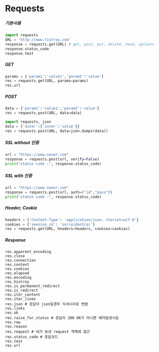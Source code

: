 # Requests

##### 기본사용

```python
import requests
URL = 'http://www.tistroy.com'
response = requests.get(URL) # get, post, put, delete, head, options
response.status_code
response.text
```

##### GET

```python
params = {'param1':'value1','param2':'value'}
res = requests.get(URL, params=params)
res.url
```

##### POST

```python
data = {'param1':'value1','param2':'value'}
res = requests.post(URL, data=data)
```

```python
import requests, json
data = {'outer':{'inner':'value'}}
res = requests.post(URL, data=json.dumps(data))
```

##### SSL without 인증

```python
url = "https://www.naver.com" 
response = requests.post(url, verify=False) 
print("status code :", response.status_code)
```

##### SSL with 인증

```python
url = "https://www.naver.com" 
response = requests.post(url, auth=("id","pass"))
print("status code :", response.status_code)
```



##### Header, Cookie

```python
headers = {'Content-Type': 'application/json; charset=utf-8'}
cookies = {'seesion_id': 'sorryidontcar'}
res = requests.get(URL, headers=headers, cookies=cookies)
```

##### Response

```
res.apparent_encoding
res.close
res.connection
res.content
res.cookies
res.elapsed
res.encoding
res.histroy
res.is_permanent_redirect
res.is_redirect
res.iter_content
res.iter_lines
res.json # 응답이 json일경우 딕셔너리로 변환
res.links
res.ok
res.raise_for_status # 응답이 200 OK가 아니면 에러발생시킴
res.raw
res.reason
res.request # 내가 보낸 request 객체에 접근
res.status_code # 응답코드
res.text
res.url
```

